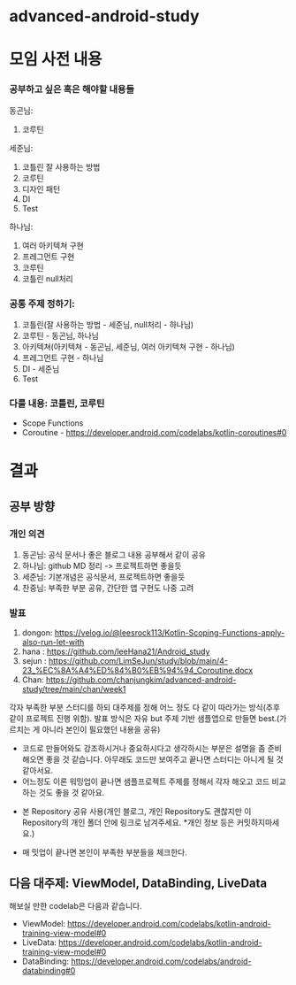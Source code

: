 # advanced-android-study

# 모임 사전 내용
### 공부하고 싶은 혹은 해야할 내용들

동곤님:
1. 코루틴

세준님:
1. 코틀린 잘 사용하는 방법
2. 코루틴
2. 디자인 패턴
3. DI
4. Test

하나님:
1. 여러 아키텍쳐 구현
2. 프레그먼트 구현
3. 코루틴
4. 코틀린 null처리

### 공통 주제 정하기:
1. 코틀린(잘 사용하는 방법 - 세준님, null처리 - 하나님)
2. 코루틴 - 동곤님, 하나님
3. 아키텍쳐(아키텍쳐 - 동곤님, 세준님, 여러 아키텍쳐 구현 - 하나님)
4. 프레그먼트 구현 - 하나님
5. DI - 세준님
6. Test

### 다룰 내용: 코틀린, 코루틴

- Scope Functions
- Coroutine - https://developer.android.com/codelabs/kotlin-coroutines#0

# 결과

## 공부 방향

### 개인 의견
1. 동곤님: 공식 문서나 좋은 블로그 내용 공부해서 같이 공유
2. 하나님: github MD 정리 -> 프로젝트하면 좋을듯
3. 세준님: 기본개념은 공식문서, 프로젝트하면 좋을듯
4. 찬중님: 부족한 부분 공유, 간단한 앱 구현도 나중 고려

### 발표
1. dongon: https://velog.io/@leesrock113/Kotlin-Scoping-Functions-apply-also-run-let-with
2. hana : https://github.com/leeHana21/Android_study
3. sejun : https://github.com/LimSeJun/study/blob/main/4-23_%EC%8A%A4%ED%84%B0%EB%94%94_Coroutine.docx
4. Chan: https://github.com/chanjungkim/advanced-android-study/tree/main/chan/week1

각자 부족한 부분 스터디를 하되 대주제를 정해 어느 정도 다 같이 따라가는 방식(추후 같이 프로젝트 진행 위함). 발표 방식은 자유 but 주제 기반 샘플앱으로 만들면 best.(가르치는 게 아니라 본인이 필요했던 내용을 공유)
* 코드로 만들어와도 강조하시거나 중요하시다고 생각하시는 부분은 설명을 좀 준비해오면 좋을 것 같습니다. 아무래도 코드만 보여주고 끝나면 스터디는 아니게 될 것 같아서요.
* 어느정도 이론 워밍업이 끝나면 샘플프로젝트 주제를 정해서 각자 해오고 코드 비교 하는 것도 좋을 것 같아요.

- 본 Repository 공유 사용(개인 블로그, 개인 Repository도 괜찮지만 이 Repository의 개인 폴더 안에 링크로 남겨주세요. *개인 정보 등은 커밋하지마세요.)

- 매 밋업이 끝나면 본인이 부족한 부분들을 체크한다.

## 다음 대주제: ViewModel, DataBinding, LiveData
해보실 만한 codelab은 다음과 같습니다.
- ViewModel: https://developer.android.com/codelabs/kotlin-android-training-view-model#0
- LiveData: https://developer.android.com/codelabs/kotlin-android-training-view-model#0
- DataBinding: https://developer.android.com/codelabs/android-databinding#0
